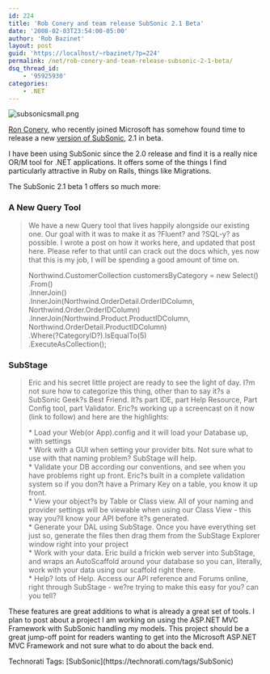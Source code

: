 ```yaml
---
id: 224
title: 'Rob Conery and team release SubSonic 2.1 Beta'
date: '2008-02-03T23:54:00-05:00'
author: 'Rob Bazinet'
layout: post
guid: 'https://localhost/~rbazinet/?p=224'
permalink: /net/rob-conery-and-team-release-subsonic-2-1-beta/
dsq_thread_id:
    - '95925930'
categories:
    - .NET
---
```


![subsonicsmall.png](https://rbazinet.files.wordpress.com/2008/02/subsonicsmall.png)

[Ron Conery](https://blog.wekeroad.com/), who recently joined Microsoft has somehow found time to release a new [version of SubSonic](https://blog.wekeroad.com/2008/02/01/subsonic-21-beta-is-up/), 2.1 in beta.

I have been using SubSonic since the 2.0 release and find it is a really nice OR/M tool for .NET applications. It offers some of the things I find particularly attractive in Ruby on Rails, things like Migrations.

The SubSonic 2.1 beta 1 offers so much more:

### A New Query Tool

> We have a new Query tool that lives happily alongside our existing one. Our goal with it was to make it as ?Fluent? and ?SQL-y? as possible. I wrote a post on how it works here, and updated that post here. Please refer to that until can crack out the docs which, yes now that this is my job, I will be spending a good amount of time on.
> 
> Northwind.CustomerCollection customersByCategory = new Select()  
> .From()  
> .InnerJoin()  
> .InnerJoin(Northwind.OrderDetail.OrderIDColumn, Northwind.Order.OrderIDColumn)  
> .InnerJoin(Northwind.Product.ProductIDColumn, Northwind.OrderDetail.ProductIDColumn)  
> .Where(?CategoryID?).IsEqualTo(5)  
> .ExecuteAsCollection();

### SubStage

> Eric and his secret little project are ready to see the light of day. I?m not sure how to categorize this thing, other than to say it?s a SubSonic Geek?s Best Friend. It?s part IDE, part Help Resource, Part Config tool, part Validator. Eric?s working up a screencast on it now (link to follow) and here are the highlights:
> 
> \* Load your Web(or App).config and it will load your Database up, with settings  
> \* Work with a GUI when setting your provider bits. Not sure what to use with that naming problem? SubStage will help.  
> \* Validate your DB according our conventions, and see when you have problems right up front. Eric?s built in a complete validation system so if you don?t have a Primary Key on a table, you know it up front.  
> \* View your object?s by Table or Class view. All of your naming and provider settings will be viewable when using our Class View - this way you?ll know your API before it?s generated.  
> \* Generate your DAL using SubStage. Once you have everything set just so, generate the files then drag them from the SubStage Explorer window right into your project  
> \* Work with your data. Eric build a frickin web server into SubStage, and wraps an AutoScaffold around your database so you can, literally, work with your data using our scaffold right there.  
> \* Help? lots of Help. Access our API reference and Forums online, right through SubStage - we?re trying to make this easy for you? can you tell?

These features are great additions to what is already a great set of tools. I plan to post about a project I am working on using the ASP.NET MVC Framework with SubSonic handling my models. This project should be a great jump-off point for readers wanting to get into the Microsoft ASP.NET MVC Framework and not sure what to do about the back end.

<div class="wlWriterSmartContent" style="display:inline;margin:0;padding:0;">Technorati Tags: [SubSonic](https://technorati.com/tags/SubSonic)</div>